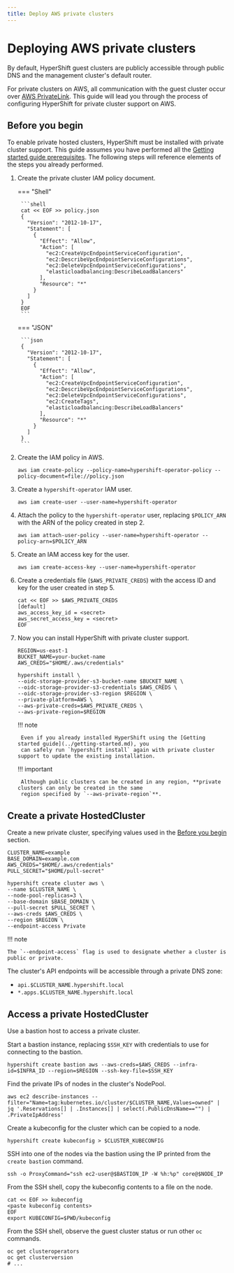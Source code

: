 ```yaml
---
title: Deploy AWS private clusters
---
```


# Deploying AWS private clusters

By default, HyperShift guest clusters are publicly accessible through public DNS
and the management cluster's default router.

For private clusters on AWS, all communication with the guest cluster occur over
[AWS PrivateLink](https://aws.amazon.com/privatelink). This guide will lead you
through the process of configuring HyperShift for private cluster support on AWS.

## Before you begin

To enable private hosted clusters, HyperShift must be installed with private
cluster support. This guide assumes you have performed all the
[Getting started guide prerequisites](../getting-started.md#prerequisites). The
following steps will reference elements of the steps you already performed.

1. Create the private cluster IAM policy document.
    
    === "Shell"

        ```shell
        cat << EOF >> policy.json
        {
          "Version": "2012-10-17",
          "Statement": [
            {
              "Effect": "Allow",
              "Action": [
                "ec2:CreateVpcEndpointServiceConfiguration",
                "ec2:DescribeVpcEndpointServiceConfigurations",
                "ec2:DeleteVpcEndpointServiceConfigurations",
                "elasticloadbalancing:DescribeLoadBalancers"
              ],
              "Resource": "*"
            }
          ]
        }
        EOF
        ```

    === "JSON"

        ```json
        {
          "Version": "2012-10-17",
          "Statement": [
            {
              "Effect": "Allow",
              "Action": [
                "ec2:CreateVpcEndpointServiceConfiguration",
                "ec2:DescribeVpcEndpointServiceConfigurations",
                "ec2:DeleteVpcEndpointServiceConfigurations",
                "ec2:CreateTags",
                "elasticloadbalancing:DescribeLoadBalancers"
              ],
              "Resource": "*"
            }
          ]
        }
        ```

2. Create the IAM policy in AWS.

    ```shell
    aws iam create-policy --policy-name=hypershift-operator-policy --policy-document=file://policy.json
    ```

3. Create a `hypershift-operator` IAM user.

    ```shell
    aws iam create-user --user-name=hypershift-operator
    ```

4. Attach the policy to the `hypershift-operator` user, replacing `$POLICY_ARN` with the ARN of the policy
   created in step 2.

    ```shell
    aws iam attach-user-policy --user-name=hypershift-operator --policy-arn=$POLICY_ARN
    ```

5. Create an IAM access key for the user.

    ```shell
    aws iam create-access-key --user-name=hypershift-operator
    ```

6. Create a credentials file (`$AWS_PRIVATE_CREDS`) with the access ID and key for the user
   created in step 5.

    ```shell
    cat << EOF >> $AWS_PRIVATE_CREDS
    [default]
    aws_access_key_id = <secret>
    aws_secret_access_key = <secret>
    EOF
    ```

7. Now you can install HyperShift with private cluster support.

    ```shell linenums="1"
    REGION=us-east-1
    BUCKET_NAME=your-bucket-name
    AWS_CREDS="$HOME/.aws/credentials"

    hypershift install \
    --oidc-storage-provider-s3-bucket-name $BUCKET_NAME \
    --oidc-storage-provider-s3-credentials $AWS_CREDS \
    --oidc-storage-provider-s3-region $REGION \
    --private-platform=AWS \
    --aws-private-creds=$AWS_PRIVATE_CREDS \
    --aws-private-region=$REGION
    ```

    !!! note

        Even if you already installed HyperShift using the [Getting started guide](../getting-started.md), you
        can safely run `hypershift install` again with private cluster support to update the existing installation.

    !!! important

        Although public clusters can be created in any region, **private clusters can only be created in the same
        region specified by `--aws-private-region`**.

## Create a private HostedCluster

Create a new private cluster, specifying values used in the [Before you
begin](#before-you-begin) section.

```shell linenums="1" hl_lines="13"
CLUSTER_NAME=example
BASE_DOMAIN=example.com
AWS_CREDS="$HOME/.aws/credentials"
PULL_SECRET="$HOME/pull-secret"

hypershift create cluster aws \
--name $CLUSTER_NAME \
--node-pool-replicas=3 \
--base-domain $BASE_DOMAIN \
--pull-secret $PULL_SECRET \
--aws-creds $AWS_CREDS \
--region $REGION \
--endpoint-access Private
```

!!! note

    The `--endpoint-access` flag is used to designate whether a cluster is public or private.

The cluster's API endpoints will be accessible through a private DNS zone:

- `api.$CLUSTER_NAME.hypershift.local`
- `*.apps.$CLUSTER_NAME.hypershift.local`

## Access a private HostedCluster

Use a bastion host to access a private cluster.

Start a bastion instance, replacing `$SSH_KEY` with credentials to use for connecting to the bastion.

```shell
hypershift create bastion aws --aws-creds=$AWS_CREDS --infra-id=$INFRA_ID --region=$REGION --ssh-key-file=$SSH_KEY
```

Find the private IPs of nodes in the cluster's NodePool.

```shell
aws ec2 describe-instances --filter="Name=tag:kubernetes.io/cluster/$CLUSTER_NAME,Values=owned" | jq '.Reservations[] | .Instances[] | select(.PublicDnsName=="") | .PrivateIpAddress'
```

Create a kubeconfig for the cluster which can be copied to a node.

```shell
hypershift create kubeconfig > $CLUSTER_KUBECONFIG
```

SSH into one of the nodes via the bastion using the IP printed from the `create bastion` command.

```shell
ssh -o ProxyCommand="ssh ec2-user@$BASTION_IP -W %h:%p" core@$NODE_IP
```

From the SSH shell, copy the kubeconfig contents to a file on the node.

```shell
cat << EOF >> kubeconfig
<paste kubeconfig contents>
EOF
export KUBECONFIG=$PWD/kubeconfig
```

From the SSH shell, observe the guest cluster status or run other `oc` commands.

```shell
oc get clusteroperators
oc get clusterversion
# ...
```
